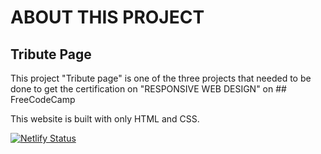 # ABOUT THIS PROJECT
## Tribute Page
This project "Tribute page" is one of the three projects that needed to be done to get the certification on "RESPONSIVE WEB DESIGN" on ## FreeCodeCamp

This website is built with only HTML and CSS.

[![Netlify Status](https://api.netlify.com/api/v1/badges/e6c04280-9be4-4e11-8db5-c0d2f767bc98/deploy-status)](https://app.netlify.com/sites/rwd-tribute-page/deploys)



